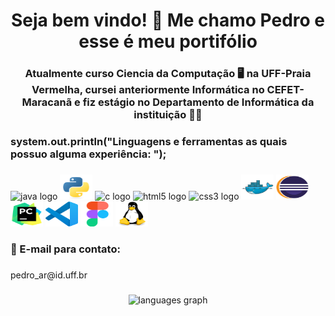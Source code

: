 <h1 align="center">Seja bem vindo! 👋 Me chamo Pedro e esse é meu portifólio</h1>

###

<h3 align="center">Atualmente curso Ciencia da Computação 🖥️ na UFF-Praia Vermelha, cursei anteriormente Informática no CEFET-Maracanã e fiz estágio no Departamento de Informática da instituição 👨‍💻</h3>

###

<h3 align="left">system.out.println("Linguagens e ferramentas as quais possuo alguma experiência: ");</h3>

###

<div align="left">
  <img src="https://cdn.jsdelivr.net/gh/devicons/devicon/icons/java/java-original.svg" height="40" width="52" alt="java logo"  />
  <img src="https://github.com/devicons/devicon/blob/v2.16.0/icons/python/python-original.svg" height="40" width="52" alt="python logo"  />
  <img src="https://cdn.jsdelivr.net/gh/devicons/devicon/icons/c/c-original.svg" height="40" width="52" alt="c logo"  />
  <img src="https://cdn.jsdelivr.net/gh/devicons/devicon/icons/html5/html5-original.svg" height="40" width="52" alt="html5 logo"  />
  <img src="https://cdn.jsdelivr.net/gh/devicons/devicon/icons/css3/css3-original.svg" height="40" width="52" alt="css3 logo"  />
  <img src="https://github.com/devicons/devicon/blob/v2.16.0/icons/docker/docker-original.svg" height="40" width="52" alt="docker logo"  />
  <img src="https://github.com/devicons/devicon/blob/v2.16.0/icons/eclipse/eclipse-original.svg" height="40" width="52" alt="eclipse logo"  />
  <img src="https://github.com/devicons/devicon/blob/v2.16.0/icons/pycharm/pycharm-original.svg" height="40" width="52" alt="pycharm logo" />
  <img src="https://github.com/devicons/devicon/blob/v2.16.0/icons/vscode/vscode-original.svg" height="40" width="52" alt="vscode logo" />
  <img src="https://github.com/devicons/devicon/blob/v2.16.0/icons/figma/figma-original.svg" height="40" width="52" alt="figma logo" />
  <img src="https://github.com/devicons/devicon/blob/v2.16.0/icons/linux/linux-original.svg" height="40" width="52" alt="linux logo" />
</div>

###

<h3 align="left">📧 E-mail para contato:</h3>

###

<p align="left">pedro_ar@id.uff.br</p>

###

<div align="center">
  <img src="https://github-readme-stats.vercel.app/api/top-langs?locale=pt-br&hide_title=false&layout=compact&card_width=320&langs_count=12&theme=gotham&hide_border=false&username=PedrimAr" height="150" alt="languages graph"  />
</div>

###
